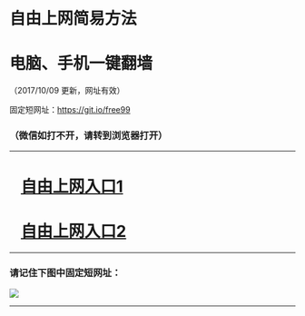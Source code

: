 ﻿# 自由上网简易方法

# 电脑、手机一键翻墙

（2017/10/09 更新，网址有效）

固定短网址：https://git.io/free99

### （微信如打不开，请转到浏览器打开）


***





# &nbsp;&nbsp; <a href="http://ft1223516605.fwq-tz-1001.info/fwqtz01.html?t=10090013047 " target="_blank">自由上网入口1</a>
# &nbsp;&nbsp; <a href="http://ft1004718129.fwq-tz-1002.info/fwqtz02.html?t=100900132651 " target="_blank">自由上网入口2</a>
***

### 请记住下图中固定短网址：

<img src="https://s3-us-west-2.amazonaws.com/fwq-1001/yjfq-20170905okok.png" /> 


***

